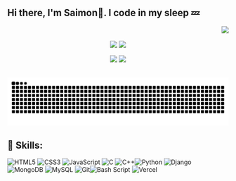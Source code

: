 <H2 align ="left"> Hi there, I'm Saimon👋. I code in my sleep 💤</H2>
<div align="right">
  <img src="https://profile-counter.glitch.me/SaimonThapa/count.svg?"  />
</div>
<div align ="center">
  
  ![](http://github-profile-summary-cards.vercel.app/api/cards/profile-details?username=SaimonThapa&theme=dark)
  ![](https://github-readme-stats.vercel.app/api/top-langs/?username=SaimonThapa&theme=dark&hide_border=true&include_all_commits=false&count_private=false&layout=compact)

  
  ![](https://github-readme-stats.vercel.app/api?username=SaimonThapa&theme=dark&hide_border=true&include_all_commits=false&count_private=false)
  ![](https://nirzak-streak-stats.vercel.app/?user=SaimonThapa&theme=dark&hide_border=true)
</div> 
<div align="center">
<br clear="both">
<img src="https://raw.githubusercontent.com/SaimonThapa/SaimonThapa/output/snake.svg" alt="Snake animation" />
</div>
</p>
<H2 align="left">💼 Skills:</H2>

![HTML5](https://img.shields.io/badge/html5-%23E34F26.svg?style=for-the-badge&logo=html5&logoColor=white) ![CSS3](https://img.shields.io/badge/css3-%231572B6.svg?style=for-the-badge&logo=css3&logoColor=white)  ![JavaScript](https://img.shields.io/badge/javascript-%23323330.svg?style=for-the-badge&logo=javascript&logoColor=%23F7DF1E) ![C](https://img.shields.io/badge/c-%2300599C.svg?style=for-the-badge&logo=c&logoColor=white) ![C++](https://img.shields.io/badge/c++-%2300599C.svg?style=for-the-badge&logo=c%2B%2B&logoColor=white)![Python](https://img.shields.io/badge/python-3670A0?style=for-the-badge&logo=python&logoColor=ffdd54)  ![Django](https://img.shields.io/badge/django-%23092E20.svg?style=for-the-badge&logo=django&logoColor=white) ![MongoDB](https://img.shields.io/badge/MongoDB-%234ea94b.svg?style=for-the-badge&logo=mongodb&logoColor=white) ![MySQL](https://img.shields.io/badge/mysql-4479A1.svg?style=for-the-badge&logo=mysql&logoColor=white) ![Git](https://img.shields.io/badge/git-%23F05033.svg?style=for-the-badge&logo=git&logoColor=white)![Bash Script](https://img.shields.io/badge/bash_script-%23121011.svg?style=for-the-badge&logo=gnu-bash&logoColor=white) ![Vercel](https://img.shields.io/badge/vercel-%23000000.svg?style=for-the-badge&logo=vercel&logoColor=white)


